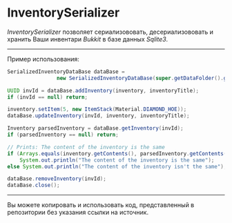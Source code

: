 # InventorySerializer

*InventorySerializer* позволяет сериализововать, десериализововать и хранить Ваши инвентари *Bukkit* в базе данных *Sqlite3*.
***
Пример использования:

```java
SerializedInventoryDataBase dataBase =
                new SerializedInventoryDataBase(super.getDataFolder().getAbsolutePath() + File.separator + "inventories.sqlite3");

UUID invId = dataBase.addInventory(inventory, inventoryTitle);
if (invId == null) return;

inventory.setItem(5, new ItemStack(Material.DIAMOND_HOE));
dataBase.updateInventory(invId, inventory, inventoryTitle);

Inventory parsedInventory = dataBase.getInventory(invId);
if (parsedInventory == null) return;

// Prints: The content of the inventory is the same
if (Arrays.equals(inventory.getContents(), parsedInventory.getContents()))
    System.out.println("The content of the inventory is the same");
else System.out.println("The content of the inventory isn't the same");

dataBase.removeInventory(invId);
dataBase.close();
```
***
Вы можете копировать и использовать код, представленный в репозитории без указания ссылки на источник.
